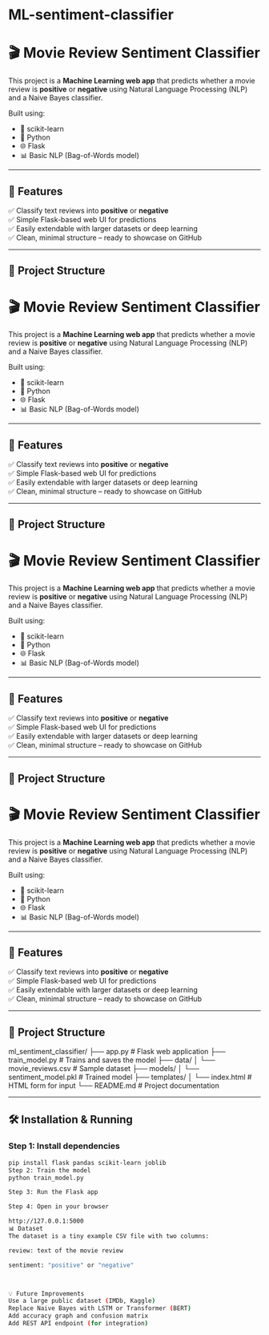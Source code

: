 # ML-sentiment-classifier

# 🎬 Movie Review Sentiment Classifier

This project is a **Machine Learning web app** that predicts whether a movie review is **positive** or **negative** using Natural Language Processing (NLP) and a Naive Bayes classifier.

Built using:
- 🧠 scikit-learn
- 🐍 Python
- 🌐 Flask
- 📊 Basic NLP (Bag-of-Words model)

---

## 🚀 Features

✅ Classify text reviews into **positive** or **negative**  
✅ Simple Flask-based web UI for predictions  
✅ Easily extendable with larger datasets or deep learning  
✅ Clean, minimal structure – ready to showcase on GitHub

---

## 📁 Project Structure

# 🎬 Movie Review Sentiment Classifier

This project is a **Machine Learning web app** that predicts whether a movie review is **positive** or **negative** using Natural Language Processing (NLP) and a Naive Bayes classifier.

Built using:
- 🧠 scikit-learn
- 🐍 Python
- 🌐 Flask
- 📊 Basic NLP (Bag-of-Words model)

---

## 🚀 Features

✅ Classify text reviews into **positive** or **negative**  
✅ Simple Flask-based web UI for predictions  
✅ Easily extendable with larger datasets or deep learning  
✅ Clean, minimal structure – ready to showcase on GitHub

---

## 📁 Project Structure

# 🎬 Movie Review Sentiment Classifier

This project is a **Machine Learning web app** that predicts whether a movie review is **positive** or **negative** using Natural Language Processing (NLP) and a Naive Bayes classifier.

Built using:
- 🧠 scikit-learn
- 🐍 Python
- 🌐 Flask
- 📊 Basic NLP (Bag-of-Words model)

---

## 🚀 Features

✅ Classify text reviews into **positive** or **negative**  
✅ Simple Flask-based web UI for predictions  
✅ Easily extendable with larger datasets or deep learning  
✅ Clean, minimal structure – ready to showcase on GitHub

---

## 📁 Project Structure
# 🎬 Movie Review Sentiment Classifier

This project is a **Machine Learning web app** that predicts whether a movie review is **positive** or **negative** using Natural Language Processing (NLP) and a Naive Bayes classifier.

Built using:
- 🧠 scikit-learn
- 🐍 Python
- 🌐 Flask
- 📊 Basic NLP (Bag-of-Words model)

---

## 🚀 Features

✅ Classify text reviews into **positive** or **negative**  
✅ Simple Flask-based web UI for predictions  
✅ Easily extendable with larger datasets or deep learning  
✅ Clean, minimal structure – ready to showcase on GitHub

---

## 📁 Project Structure

ml_sentiment_classifier/
├── app.py # Flask web application
├── train_model.py # Trains and saves the model
├── data/
│ └── movie_reviews.csv # Sample dataset
├── models/
│ └── sentiment_model.pkl # Trained model
├── templates/
│ └── index.html # HTML form for input
└── README.md # Project documentation



---

## 🛠️ Installation & Running

### Step 1: Install dependencies
```bash
pip install flask pandas scikit-learn joblib
Step 2: Train the model
python train_model.py

Step 3: Run the Flask app

Step 4: Open in your browser

http://127.0.0.1:5000
📊 Dataset
The dataset is a tiny example CSV file with two columns:

review: text of the movie review

sentiment: "positive" or "negative"



💡 Future Improvements
Use a large public dataset (IMDb, Kaggle)
Replace Naive Bayes with LSTM or Transformer (BERT)
Add accuracy graph and confusion matrix
Add REST API endpoint (for integration)


